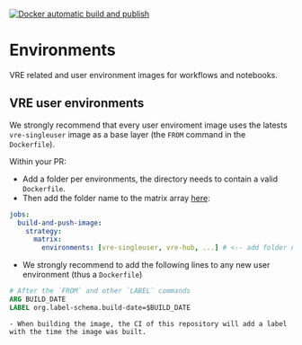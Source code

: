 [![Docker automatic build and publish](https://github.com/vre-hub/environments/actions/workflows/env-build.yaml/badge.svg?branch=main)](https://github.com/vre-hub/environments/actions/workflows/env-build.yaml)

# Environments

VRE related and user environment images for workflows and notebooks.

## VRE user environments

We strongly recommend that every user enviroment image uses the latests `vre-singleuser` image as a base layer (the `FROM` command in the `Dockerfile`).

Within your PR: 
 - Add a folder per environments, the directory needs to contain a valid `Dockerfile`. 
 - Then add the folder name to the matrix array [here](https://github.com/vre-hub/environments/blob/main/.github/workflows/env-build.yaml):


```yaml
jobs:
  build-and-push-image:
    strategy:
      matrix:
        environments: [vre-singleuser, vre-hub, ...] # <-- add folder name here
```

 - We strongly recommend to add the following lines to any new user environment (thus a `Dockerfile`)
 
```Dockerfile
# After the `FROM` and other `LABEL` commands
ARG BUILD_DATE
LABEL org.label-schema.build-date=$BUILD_DATE
```
    - When building the image, the CI of this repository will add a label with the time the image was built.

